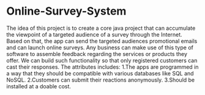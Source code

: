 # Online-Survey-System
The idea of this project is to create a core java project that can accumulate the viewpoint of a targeted audience of a survey through the Internet. Based on that, the app can send the targeted audiences promotional emails and can launch online surveys. Any business can make use of this type of software to assemble feedback regarding the services or products they offer. We can build such functionality so that only registered customers can cast their responses. The attributes includes: 
1.The apps are programmed in a way that they should be compatible with various databases like SQL and NoSQL. 
2.Customers can submit their reactions anonymously. 
3.Should be installed at a doable cost.
